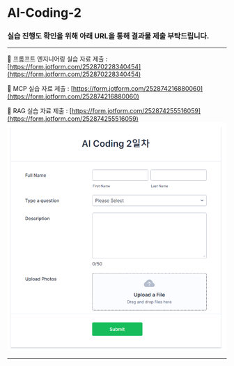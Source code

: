 # AI-Coding-2

### 실습 진행도 확인을 위해 아래 URL을 통해 결과물 제출 부탁드립니다.

---

🚩 프롬프트 엔지니어링 실습 자료 제출 : [https://form.jotform.com/252870228340454](https://form.jotform.com/252870228340454)

🚩 MCP 실습 자료 제출 : [https://form.jotform.com/252874216880060](https://form.jotform.com/252874216880060)

🚩 RAG 실습 자료 제출 : [https://form.jotform.com/252874255516059](https://form.jotform.com/252874255516059)
<img src="upload.png">

---
